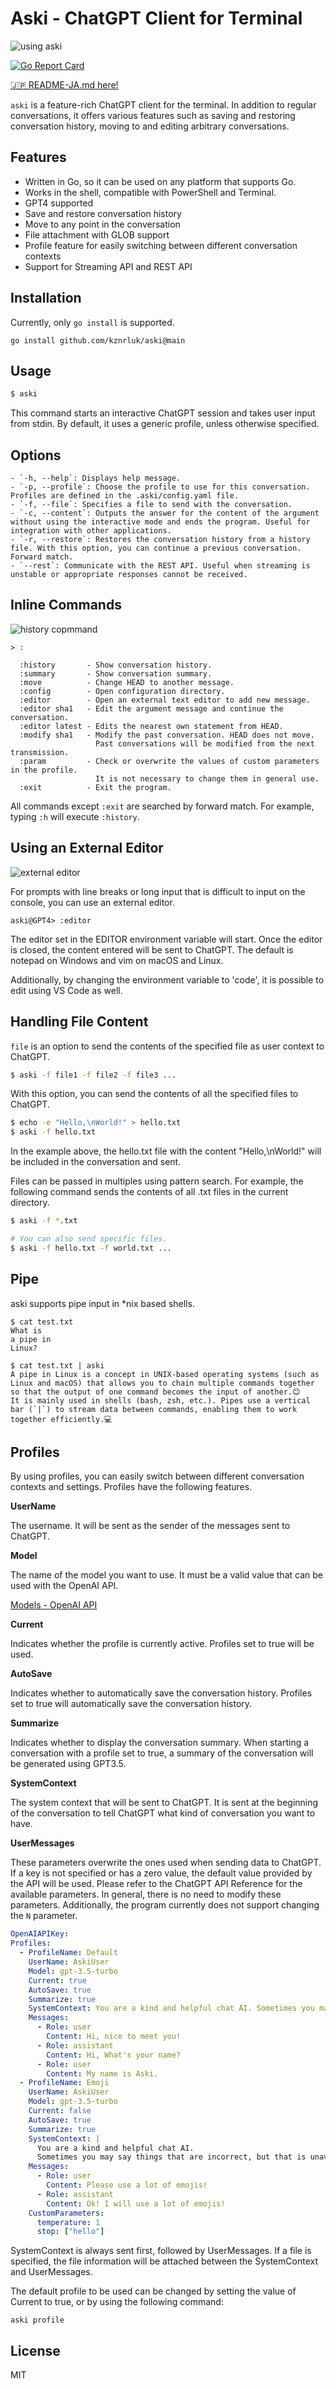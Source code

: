 # Aski - ChatGPT Client for Terminal

![using aski](https://raw.githubusercontent.com/kznrluk/aski/main/docs/use.gif)

[![Go Report Card](https://goreportcard.com/badge/github.com/kznrluk/aski)](https://goreportcard.com/report/github.com/kznrluk/aski)

[🇯🇵 README-JA.md here!](https://github.com/kznrluk/aski/blob/main/README-JA.md)

`aski` is a feature-rich ChatGPT client for the terminal. In addition to regular conversations, it offers various features such as saving and restoring conversation history, moving to and editing arbitrary conversations.

## Features
- Written in Go, so it can be used on any platform that supports Go.
- Works in the shell, compatible with PowerShell and Terminal.
- GPT4 supported
- Save and restore conversation history
- Move to any point in the conversation
- File attachment with GLOB support
- Profile feature for easily switching between different conversation contexts
- Support for Streaming API and REST API

## Installation
Currently, only `go install` is supported.

```
go install github.com/kznrluk/aski@main
```

## Usage

```bash
$ aski
```

This command starts an interactive ChatGPT session and takes user input from stdin.
By default, it uses a generic profile, unless otherwise specified.

## Options

```
- `-h, --help`: Displays help message.
- `-p, --profile`: Choose the profile to use for this conversation. Profiles are defined in the .aski/config.yaml file.
- `-f, --file`: Specifies a file to send with the conversation.
- `-c, --content`: Outputs the answer for the content of the argument without using the interactive mode and ends the program. Useful for integration with other applications.
- `-r, --restore`: Restores the conversation history from a history file. With this option, you can continue a previous conversation. Forward match.
- `--rest`: Communicate with the REST API. Useful when streaming is unstable or appropriate responses cannot be received.
```

## Inline Commands

![history copmmand](https://raw.githubusercontent.com/kznrluk/aski/main/docs/history.png)


```
> :

  :history       - Show conversation history.
  :summary       - Show conversation summary.
  :move          - Change HEAD to another message.
  :config        - Open configuration directory.
  :editor        - Open an external text editor to add new message.
  :editor sha1   - Edit the argument message and continue the conversation.
  :editor latest - Edits the nearest own statement from HEAD.
  :modify sha1   - Modify the past conversation. HEAD does not move.
                   Past conversations will be modified from the next transmission.
  :param         - Check or overwrite the values of custom parameters in the profile.
                   It is not necessary to change them in general use.
  :exit          - Exit the program.
```

All commands except `:exit` are searched by forward match. For example, typing `:h` will execute `:history`.

## Using an External Editor

![external editor](https://raw.githubusercontent.com/kznrluk/aski/main/docs/editor.gif)

For prompts with line breaks or long input that is difficult to input on the console, you can use an external editor.

```
aski@GPT4> :editor
```

The editor set in the EDITOR environment variable will start. Once the editor is closed, the content entered will be sent to ChatGPT. The default is notepad on Windows and vim on macOS and Linux.

Additionally, by changing the environment variable to 'code', it is possible to edit using VS Code as well.

## Handling File Content

`file` is an option to send the contents of the specified file as user context to ChatGPT.

```bash
$ aski -f file1 -f file2 -f file3 ...
```

With this option, you can send the contents of all the specified files to ChatGPT.

```bash
$ echo -e "Hello,\nWorld!" > hello.txt
$ aski -f hello.txt
```

In the example above, the hello.txt file with the content "Hello,\nWorld!" will be included in the conversation and sent.

Files can be passed in multiples using pattern search. For example, the following command sends the contents of all .txt files in the current directory.

```bash
$ aski -f *.txt

# You can also send specific files.
$ aski -f hello.txt -f world.txt ...
```

## Pipe

aski supports pipe input in *nix based shells.

```
$ cat test.txt
What is 
a pipe in
Linux?

$ cat test.txt | aski
A pipe in Linux is a concept in UNIX-based operating systems (such as Linux and macOS) that allows you to chain multiple commands together so that the output of one command becomes the input of another.😊
It is mainly used in shells (bash, zsh, etc.). Pipes use a vertical bar (`|`) to stream data between commands, enabling them to work together efficiently.💻
```

## Profiles

By using profiles, you can easily switch between different conversation contexts and settings. Profiles have the following features.

**UserName**

The username. It will be sent as the sender of the messages sent to ChatGPT.

**Model**

The name of the model you want to use. It must be a valid value that can be used with the OpenAI API.

[Models - OpenAI API](https://platform.openai.com/docs/models/chatgpt)

**Current**

Indicates whether the profile is currently active. Profiles set to true will be used.

**AutoSave**

Indicates whether to automatically save the conversation history. Profiles set to true will automatically save the conversation history.

**Summarize**

Indicates whether to display the conversation summary. When starting a conversation with a profile set to true, a summary of the conversation will be generated using GPT3.5.

**SystemContext**

The system context that will be sent to ChatGPT. It is sent at the beginning of the conversation to tell ChatGPT what kind of conversation you want to have.

**UserMessages**

These parameters overwrite the ones used when sending data to ChatGPT. If a key is not specified or has a zero value, the default value provided by the API will be used. Please refer to the ChatGPT API Reference for the available parameters. 
In general, there is no need to modify these parameters. Additionally, the program currently does not support changing the `N` parameter.

```yaml
OpenAIAPIKey:
Profiles:
  - ProfileName: Default
    UserName: AskiUser
    Model: gpt-3.5-turbo
    Current: true
    AutoSave: true
    Summarize: true
    SystemContext: You are a kind and helpful chat AI. Sometimes you may say things that are incorrect, but that is unavoidable.
    Messages:
      - Role: user
        Content: Hi, nice to meet you!
      - Role: assistant
        Content: Hi, What's your name?
      - Role: user
        Content: My name is Aski.
  - ProfileName: Emoji
    UserName: AskiUser
    Model: gpt-3.5-turbo
    Current: false
    AutoSave: true
    Summarize: true
    SystemContext: |
      You are a kind and helpful chat AI.
      Sometimes you may say things that are incorrect, but that is unavoidable.
    Messages:
      - Role: user
        Content: Please use a lot of emojis!
      - Role: assistant
        Content: Ok! I will use a lot of emojis!
    CustomParameters:
      temperature: 1
      stop: ["hello"]
```

SystemContext is always sent first, followed by UserMessages. If a file is specified, the file information will be attached between the SystemContext and UserMessages.

The default profile to be used can be changed by setting the value of Current to true, or by using the following command:

```
aski profile
```

## License

MIT